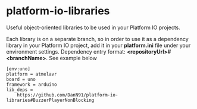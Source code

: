 # platform-io-libraries
Useful object-oriented libraries to be used in your Platform IO projects.

Each library is on a separate branch, so in order to use it as a dependency library in your Platform IO project, add it in your __platform.ini__ file under your environment settings.
Dependency entry format: __\<repositoryUrl>\#\<branchName>__. See example below

```
[env:uno]
platform = atmelavr
board = uno
framework = arduino
lib_deps =
    https://github.com/DanN91/platform-io-libraries#BuzzerPlayerNonBlocking
```
